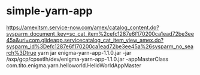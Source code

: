 simple-yarn-app
===============

https://amexitsm.service-now.com/amex/catalog_content.do?sysparm_document_key=sc_cat_item%2cefc1287e6f170200ca1ead72be3ee45a&uri=com.glideapp.servicecatalog_cat_item_view_amex.do?sysparm_id%3Defc1287e6f170200ca1ead72be3ee45a%26sysparm_no_search%3Dtrue
yarn jar enigma-yarn-app-1.1.0.jar -jar /axp/gcp/cpsetlh/dev/enigma-yarn-app-1.1.0.jar -appMasterClass com.tito.enigma.yarn.helloworld.HelloWorldAppMaster
